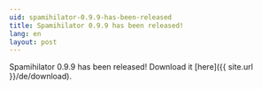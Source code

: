 ```yaml
---
uid: spamihilator-0.9.9-has-been-released
title: Spamihilator 0.9.9 has been released!
lang: en
layout: post
---
```


Spamihilator 0.9.9 has been released! Download it
[here]({{ site.url }}/de/download).
